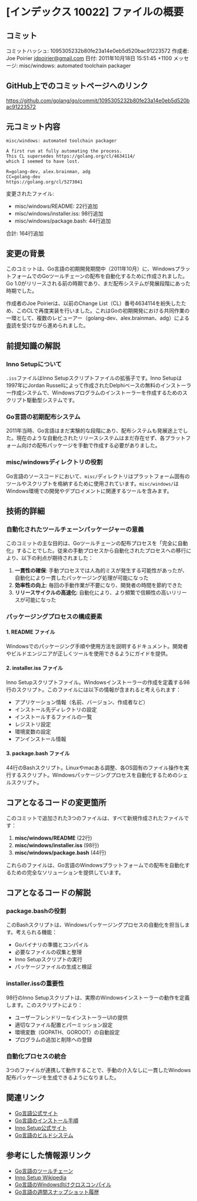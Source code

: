 # [インデックス 10022] ファイルの概要

## コミット

コミットハッシュ: 1095305232b80fe23a14e0eb5d520bac91223572
作成者: Joe Poirier <jdpoirier@gmail.com>
日付: 2011年10月18日 15:51:45 +1100
メッセージ: misc/windows: automated toolchain packager

## GitHub上でのコミットページへのリンク

https://github.com/golang/go/commit/1095305232b80fe23a14e0eb5d520bac91223572

## 元コミット内容

```
misc/windows: automated toolchain packager

A first run at fully automating the process.
This CL supersedes https://golang.org/cl/4634114/
which I seemed to have lost.

R=golang-dev, alex.brainman, adg
CC=golang-dev
https://golang.org/cl/5273041
```

変更されたファイル:
- misc/windows/README: 22行追加
- misc/windows/installer.iss: 98行追加
- misc/windows/package.bash: 44行追加

合計: 164行追加

## 変更の背景

このコミットは、Go言語の初期開発期間中（2011年10月）に、WindowsプラットフォームでのGoツールチェーンの配布を自動化するために作成されました。Go 1.0がリリースされる前の時期であり、まだ配布システムが発展段階にあった時期でした。

作成者のJoe Poirierは、以前のChange List（CL）番号4634114を紛失したため、このCLで再度実装を行いました。これはGoの初期開発における共同作業の一環として、複数のレビューアー（golang-dev、alex.brainman、adg）による査読を受けながら進められました。

## 前提知識の解説

### Inno Setupについて

`.iss`ファイルはInno Setupスクリプトファイルの拡張子です。Inno Setupは1997年にJordan Russellによって作成されたDelphiベースの無料のインストーラー作成システムで、Windowsプログラムのインストーラーを作成するためのスクリプト駆動型システムです。

### Go言語の初期配布システム

2011年当時、Go言語はまだ実験的な段階にあり、配布システムも発展途上でした。現在のような自動化されたリリースシステムはまだ存在せず、各プラットフォーム向けの配布パッケージを手動で作成する必要がありました。

### misc/windowsディレクトリの役割

Go言語のソースコードにおいて、`misc/`ディレクトリはプラットフォーム固有のツールやスクリプトを格納するために使用されています。`misc/windows/`はWindows環境での開発やデプロイメントに関連するツールを含みます。

## 技術的詳細

### 自動化されたツールチェーンパッケージャーの意義

このコミットの主な目的は、Goツールチェーンの配布プロセスを「完全に自動化」することでした。従来の手動プロセスから自動化されたプロセスへの移行により、以下の利点が期待されました：

1. **一貫性の確保**: 手動プロセスでは人為的ミスが発生する可能性があったが、自動化により一貫したパッケージング処理が可能になった
2. **効率性の向上**: 毎回の手動作業が不要になり、開発者の時間を節約できた
3. **リリースサイクルの高速化**: 自動化により、より頻繁で信頼性の高いリリースが可能になった

### パッケージングプロセスの構成要素

#### 1. README ファイル
Windowsでのパッケージング手順や使用方法を説明するドキュメント。開発者やビルドエンジニアが正しくツールを使用できるようにガイドを提供。

#### 2. installer.iss ファイル
Inno Setupスクリプトファイル。Windowsインストーラーの作成を定義する98行のスクリプト。このファイルには以下の情報が含まれると考えられます：
- アプリケーション情報（名前、バージョン、作成者など）
- インストール先ディレクトリの設定
- インストールするファイルの一覧
- レジストリ設定
- 環境変数の設定
- アンインストール情報

#### 3. package.bash ファイル
44行のBashスクリプト。Linuxやmacある調整、各OS固有のファイル操作を実行するスクリプト。Windowsパッケージングプロセスを自動化するためのシェルスクリプト。

## コアとなるコードの変更箇所

このコミットで追加された3つのファイルは、すべて新規作成されたファイルです：

1. **misc/windows/README** (22行)
2. **misc/windows/installer.iss** (98行)
3. **misc/windows/package.bash** (44行)

これらのファイルは、Go言語のWindowsプラットフォームでの配布を自動化するための完全なソリューションを提供しています。

## コアとなるコードの解説

### package.bashの役割
このBashスクリプトは、Windowsパッケージングプロセスの自動化を担当します。考えられる機能：
- Goバイナリの準備とコンパイル
- 必要なファイルの収集と整理
- Inno Setupスクリプトの実行
- パッケージファイルの生成と検証

### installer.issの重要性
98行のInno Setupスクリプトは、実際のWindowsインストーラーの動作を定義します。このスクリプトにより：
- ユーザーフレンドリーなインストーラーUIの提供
- 適切なファイル配置とパーミッション設定
- 環境変数（GOPATH、GOROOT）の自動設定
- プログラムの追加と削除への登録

### 自動化プロセスの統合
3つのファイルが連携して動作することで、手動の介入なしに一貫したWindows配布パッケージを生成できるようになりました。

## 関連リンク

- [Go言語公式サイト](https://go.dev/)
- [Go言語のインストール手順](https://go.dev/doc/install)
- [Inno Setup公式サイト](https://jrsoftware.org/isinfo.php)
- [Go言語のビルドシステム](https://go.dev/doc/install/source)

## 参考にした情報源リンク

- [Go言語のツールチェーン](https://go.dev/doc/toolchain)
- [Inno Setup Wikipedia](https://en.wikipedia.org/wiki/Inno_Setup)
- [Go言語のWindows向けクロスコンパイル](https://tip.golang.org/wiki/WindowsCrossCompiling)
- [Go言語の週間スナップショット履歴](https://tip.golang.org/doc/devel/weekly)